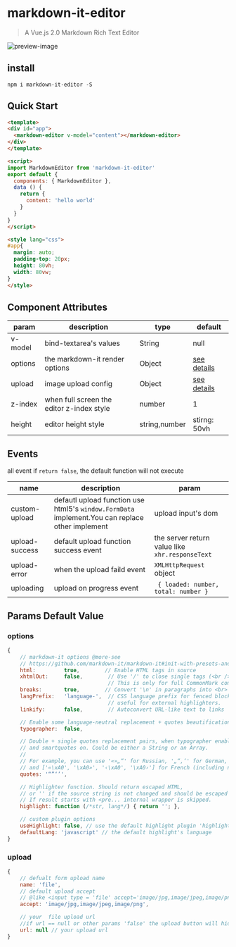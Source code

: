 
# markdown-it-editor

> A Vue.js 2.0 Markdown Rich Text Editor

![preview-image](https://k55k32.github.io/markdown-it-editor/readme/preview.jpg)

## install
```node
npm i markdown-it-editor -S
```

## Quick Start
```html
<template>
<div id="app">
  <markdown-editor v-model="content"></markdown-editor>
</div>
</template>

<script>
import MarkdownEditor from 'markdown-it-editor'
export default {
  components: { MarkdownEditor },
  data () {
    return {
      content: 'hello world'
    }
  }
}
</script>

<style lang="css">
#app{
  margin: auto;
  padding-top: 20px;
  height: 80vh;
  width: 80vw;
}
</style>
```

## Component Attributes

 param | description | type | default
 ------- | ------------ | ---- | -----
 v-model | bind-textarea's values |  String  | null
 options | the markdown-it render options| Object | [see details](#attr-options)
 upload |  image upload config | Object | [see details](#attr-upload)
 z-index | when full screen the editor z-index style | number | 1
 height | editor height style | string,number| stirng: 50vh

## Events
all event if `return false`, the default function will not execute

name | description | param
--- | --- | ---
custom-upload | defautl upload function use html5's `window.FormData` implement.You can replace other implement | upload input's dom
upload-success | default upload function success event  | the server return value like `xhr.responseText`
upload-error | when the upload faild event | `XMLHttpRequest` object
uploading | upload on progress event | ` { loaded: number, total: number }`


## Params Default Value
<a  id="attr-options"></a>
### options
```javascript
{
    // markdown-it options @more-see
    // https://github.com/markdown-it/markdown-it#init-with-presets-and-options
    html:         true,        // Enable HTML tags in source
    xhtmlOut:     false,        // Use '/' to close single tags (<br />).
                                // This is only for full CommonMark compatibility.
    breaks:       true,        // Convert '\n' in paragraphs into <br>
    langPrefix:   'language-',  // CSS language prefix for fenced blocks. Can be
                                // useful for external highlighters.
    linkify:      false,        // Autoconvert URL-like text to links

    // Enable some language-neutral replacement + quotes beautification
    typographer:  false,

    // Double + single quotes replacement pairs, when typographer enabled,
    // and smartquotes on. Could be either a String or an Array.
    //
    // For example, you can use '«»„“' for Russian, '„“‚‘' for German,
    // and ['«\xA0', '\xA0»', '‹\xA0', '\xA0›'] for French (including nbsp).
    quotes: '“”‘’',

    // Highlighter function. Should return escaped HTML,
    // or '' if the source string is not changed and should be escaped externaly.
    // If result starts with <pre... internal wrapper is skipped.
    highlight: function (/*str, lang*/) { return ''; },

    // custom plugin options
    useHighlight: false, // use the default highlight plugin 'highlightjs'
    defaultLang: 'javascript' // the default highlight's language
}
```
<a  id="attr-upload"></a>
### upload
```javascript
{
    // defualt form upload name
    name: 'file',  
    // default upload accept  
    // @like <input type = 'file' accept='image/jpg,image/jpeg,image/png'/>
    accept: 'image/jpg,image/jpeg,image/png',

    // your  file upload url
    //if url == null or other params 'false' the upload button will hidden
    url: null // your upload url
}
```

